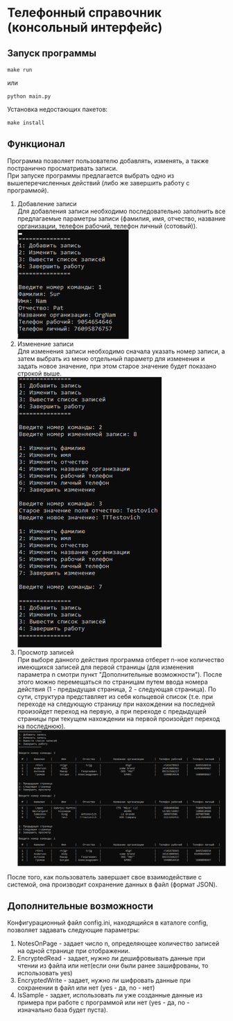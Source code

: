 # Телефонный справочник (консольный интерфейс)

## Запуск программы

```
make run
```
или 
```
python main.py
```

Установка недостающих пакетов:
```
make install
```

## Функционал 

Программа позволяет пользователю добавлять, изменять, а также постранично просматривать записи.  
При запуске программы предлагается выбрать одно из вышеперечисленных действий (либо же завершить работу с программой).  

1. Добавление записи  
Для добавления записи необходимо последовательно заполнить все предлагаемые параметры записи (фамилия, имя, отчество,
название организации, телефон рабочий, телефон личный (сотовый)).  
![Alt text](/.docs/images/add_note.png "Add note")  
2. Изменение записи  
Для изменения записи необходимо сначала указать номер записи, а затем выбрать из меню отдельный параметр для изменения и задать новое значение, при этом старое значение будет показано строкой выше.  
![Alt text](/.docs/images/edit_note.png "Edit note")  
3. Просмотр записей  
При выборе данного действия программа отберет n-ное количество имеющихся записей для первой страницы (для изменения параметра n смотри пункт "Дополнительные возможности"). После этого можно перемещаться по страницам путем ввода номера действия (1 - предыдущая страница, 2 - следующая страница). По сути, структура представляет из себя кольцевой список (т.е. при переходе на следующую страницу при нахождении на последней произойдет переход на первую, а при переходе с предыдущей страницы при текущем нахождении на первой произойдет переход на последнюю). 
![Alt text](/.docs/images/list_notes.png "List notes")  

После того, как пользователь завершает свое взаимодействие с системой, она производит сохранение данных в файл (формат JSON).

## Дополнительные возможности

Конфигурационный файл config.ini, находящийся в каталоге config, позволяет задавать следующие параметры:

1. NotesOnPage - задает число n, определяющее количество записей на одной странице при отображении.  
2. EncryptedRead - задает, нужно ли дешифровывать данные при чтении из файла или нет(если они были ранее зашифрованы, то использовать yes)
3. EncryptedWrite - задает, нужно ли шифровать данные при сохранении в файл или нет (yes - да, no - нет)
4. IsSample - задает, использовать ли уже созданные данные из примера при работе с программой или нет (yes - да, no - изначально база будет пуста).